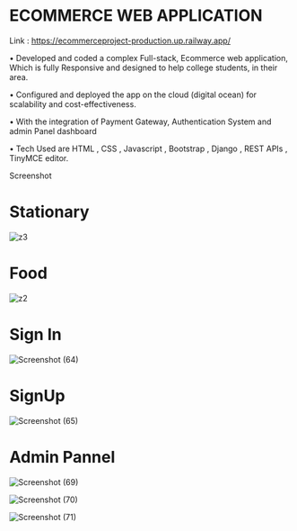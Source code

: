 # ECOMMERCE WEB APPLICATION

Link : https://ecommerceproject-production.up.railway.app/

• Developed and coded a complex Full-stack, Ecommerce web application,
Which is fully Responsive and designed to help college students, in their
area.

• Configured and deployed the app on the cloud (digital ocean) for scalability
and cost-effectiveness.

• With the integration of Payment Gateway, Authentication System and
admin Panel dashboard

• Tech Used are HTML , CSS , Javascript , Bootstrap , Django , REST APIs ,
TinyMCE editor.


Screenshot


 
 # Stationary 
 
![z3](https://user-images.githubusercontent.com/75197506/191010672-f67d6ae4-69b7-4666-9859-fa103c1bbf74.jpeg)

# Food

![z2](https://user-images.githubusercontent.com/75197506/191011449-93a1e983-846d-4e96-b1fa-285d1fe50937.jpeg)





# Sign In



![Screenshot (64)](https://user-images.githubusercontent.com/75197506/191012396-0624a547-51cb-45f9-8766-cb3283cb64d7.png)



# SignUp 
![Screenshot (65)](https://user-images.githubusercontent.com/75197506/191012414-cfa04c80-f751-4f05-aa30-1c0ce131e0fa.png)


# Admin Pannel



![Screenshot (69)](https://user-images.githubusercontent.com/75197506/191011757-961660e0-7d98-420f-82ad-a8cf5249d9c5.png)


![Screenshot (70)](https://user-images.githubusercontent.com/75197506/191011815-3bf40859-933c-4cb3-b46a-c8fa158ed69b.png)


![Screenshot (71)](https://user-images.githubusercontent.com/75197506/191011845-17b2c0c8-1c31-4dac-b620-1cb89ba2000c.png)



